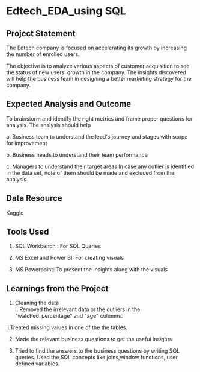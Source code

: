 # Edtech_EDA_using SQL





## Project Statement

The Edtech company is focused on accelerating its growth by increasing the number of enrolled users.

The objective is to analyze various aspects of customer acquisition to see the status of new users’ growth in the company. The insights discovered will help the business team in designing a better marketing strategy for the company.



## Expected Analysis and Outcome

To brainstorm and identify the right metrics and frame proper questions for analysis. The analysis should help 

a. Business team to understand the lead's journey and stages with scope for improvement

b. Business heads to understand their team performance

c. Managers to understand their target areas
In case any outlier is identified in the data set, note of them should be made and excluded from the analysis.





## Data Resource

Kaggle

## Tools Used

1. SQL Workbench : 
For SQL Queries

2. MS Excel and Power BI:
For creating visuals

3. MS Powerpoint:
To present the insights along with the visuals
## Learnings from the Project

1. Cleaning the data   
i. Removed the irrelevant data or the outliers in the "watched_percentage" and "age" columns.

ii.Treated missing values in one of the the tables. 


2. Made the relevant business questions to get the useful insights.



3. Tried to find the answers to the business questions by writing SQL queries. Used the SQL concepts like joins,window functions, user defined variables.





